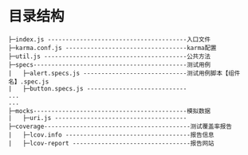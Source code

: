<!--
 * @Author: vickiWu
 * @Date: 2022-03-25 15:19:29
 * @LastEditTime: 2022-03-25 15:55:44
 * @LastEditors: vickiWu
 * @Description: 
 * @FilePath: \element\test\unit\README.md
-->
# 目录结构

```text
├─index.js ---------------------------------------入口文件
├─karma.conf.js ----------------------------------karma配置
├─util.js ----------------------------------------公共方法
├─specs-------------------------------------------测试用例
|   ├─alert.specs.js -----------------------------测试用例脚本【组件名】.spec.js
|   ├─button.specs.js ----------------------------
...
...
├─mocks-------------------------------------------模拟数据
|   ├─uri.js -------------------------------------
├─coverage-----------------------------------------测试覆盖率报告
|   ├─lcov.info -----------------------------------报告信息 
|   ├─lcov-report ---------------------------------报告网站 


